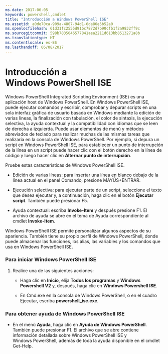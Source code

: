 ```yaml
---
ms.date: 2017-06-05
keywords: powershell,cmdlet
title: "Introducción a Windows PowerShell ISE"
ms.assetid: a0de70ca-909a-4807-94d1-6da86e5b52a0
ms.openlocfilehash: 61d31fc2555d91bc7872d7b90cfb1f2a9832ff9c
ms.sourcegitcommit: 598b7835046577841aea2211d613bb8513271a8b
ms.translationtype: HT
ms.contentlocale: es-ES
ms.lasthandoff: 06/08/2017
---
```

# <a name="introducing-the-windows-powershell-ise"></a>Introducción a Windows PowerShell ISE
Windows PowerShell Integrated Scripting Environment (ISE) es una aplicación host de Windows PowerShell. En Windows PowerShell ISE, puede ejecutar comandos y escribir, comprobar y depurar scripts en una sola interfaz gráfica de usuario basada en Windows mediante la edición de varias líneas, la finalización con tabulación, el color de sintaxis, la ejecución selectiva, la ayuda contextual y la compatibilidad con idiomas que se leen de derecha a izquierda.
Puede usar elementos de menú y métodos abreviados de teclado para realizar muchas de las mismas tareas que realizaría en la consola de Windows PowerShell.  Por ejemplo, si depura un script en Windows PowerShell ISE, para establecer un punto de interrupción de la línea en un script puede hacer clic con el botón derecho en la línea de código y luego hacer clic en **Alternar punto de interrupción**.

Pruebe estas características de Windows PowerShell ISE.

-   Edición de varias líneas: para insertar una línea en blanco debajo de la línea actual en el panel Comando, presione MAYÚS+ENTRAR.

-   Ejecución selectiva: para ejecutar parte de un script, seleccione el texto que desea ejecutar y, a continuación, haga clic en el botón **Ejecutar script**. También puede presionar F5.

-   Ayuda contextual: escriba **Invoke-Item** y después presione F1. El archivo de ayuda se abre en el tema de Ayuda correspondiente al cmdlet **Invoke-Item**.

Windows PowerShell ISE permite personalizar algunos aspectos de su apariencia. También tiene su propio perfil de Windows PowerShell, donde puede almacenar las funciones, los alias, las variables y los comandos que usa en Windows PowerShell ISE.

### <a name="to-start-the-windows-powershell-ise"></a>Para iniciar Windows PowerShell ISE

1.  Realice una de las siguientes acciones:

    -   Haga clic en **Inicio**, elija **Todos los programas** y **Windows Powershell V2** y, después, haga clic en **Windows Powershell ISE**.

    -   En Cmd.exe en la consola de Windows PowerShell, o en el cuadro Ejecutar, escriba **powershell_ise.exe**.

### <a name="to-get-help-in-the-windows-powershell-ise"></a>Para obtener ayuda de Windows PowerShell ISE

-   En el menú **Ayuda**, haga clic en **Ayuda de Windows PowerShell**. También puede presionar F1. El archivo que se abre contiene información detallada sobre Windows PowerShell ISE y Windows PowerShell, además de toda la ayuda disponible en el cmdlet Get-Help.

